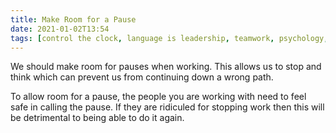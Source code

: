 ```yaml
---
title: Make Room for a Pause
date: 2021-01-02T13:54
tags: [control the clock, language is leadership, teamwork, psychology, bluework, psychological safety, trust]
---
```


We should make room for pauses when working. This allows us to stop and think
which can prevent us from continuing down a wrong path.

To allow room for a pause, the people you are working with need to feel safe in
calling the pause. If they are ridiculed for stopping work then this will be
detrimental to being able to do it again.
